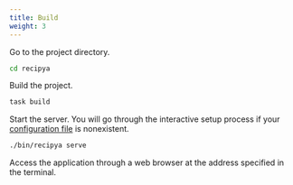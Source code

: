 ```yaml
---
title: Build
weight: 3
---
```


Go to the project directory.

```bash
cd recipya
```

Build the project.

```bash
task build
```

Start the server. You will go through the interactive setup process if 
your [configuration file](/docs/installation/build/config-file) is nonexistent.

```bash
./bin/recipya serve
```

Access the application through a web browser at the address specified in the terminal.
